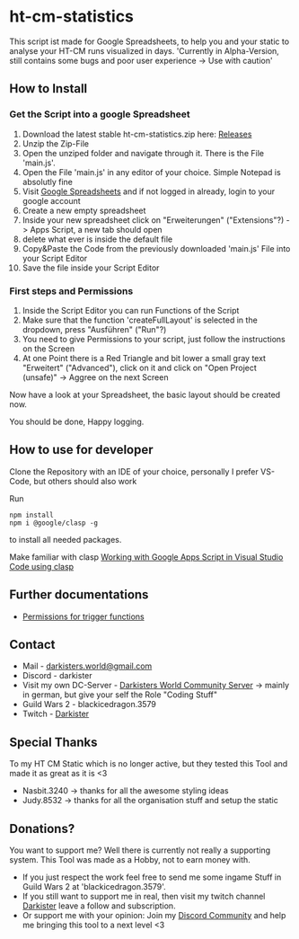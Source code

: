 # ht-cm-statistics
This script ist made for Google Spreadsheets, to help you and your static to analyse your HT-CM runs visualized in days. 
'Currently in Alpha-Version, still contains some bugs and poor user experience -> Use with caution'

## How to Install
### Get the Script into a google Spreadsheet
1. Download the latest stable ht-cm-statistics.zip here: [Releases](https://github.com/Darkister/ht-cm-statistics/releases)
2. Unzip the Zip-File
3. Open the unziped folder and navigate through it. There is the File 'main.js'.
4. Open the File 'main.js' in any editor of your choice. Simple Notepad is absolutly fine
5. Visit [Google Spreadsheets](https://docs.google.com/spreadsheets/) and if not logged in already, login to your google account
6. Create a new empty spreadsheet
7. Inside your new spreadsheet click on "Erweiterungen" ("Extensions"?) -> Apps Script, a new tab should open
8. delete what ever is inside the default file
9. Copy&Paste the Code from the previously downloaded 'main.js' File into your Script Editor
10. Save the file inside your Script Editor

### First steps and Permissions
1. Inside the Script Editor you can run Functions of the Script
2. Make sure that the function 'createFullLayout' is selected in the dropdown, press "Ausführen" ("Run"?)
3. You need to give Permissions to your script, just follow the instructions on the Screen
4. At one Point there is a Red Triangle and bit lower a small gray text "Erweitert" ("Advanced"), click on it and click on "Open Project (unsafe)" -> Aggree on the next Screen

Now have a look at your Spreadsheet, the basic layout should be created now.

You should be done, Happy logging.

## How to use for developer
Clone the Repository with an IDE of your choice, personally I prefer VS-Code, but others should also work

Run
```
npm install
npm i @google/clasp -g
```
to install all needed packages.

Make familiar with clasp [Working with Google Apps Script in Visual Studio Code using clasp](https://yagisanatode.com/2019/04/01/working-with-google-apps-script-in-visual-studio-code-using-clasp/)

## Further documentations
* [Permissions for trigger functions](https://stackoverflow.com/questions/58359417/you-do-not-have-permission-to-call-urlfetchapp-fetch)

## Contact
* Mail - darkisters.world@gmail.com
* Discord - darkister
* Visit my own DC-Server - [Darkisters World Community Server](https://discord.gg/wMuQnYVNTv) -> mainly in german, but give your self the Role "Coding Stuff"
* Guild Wars 2 - blackicedragon.3579
* Twitch - [Darkister](https://www.twitch.tv/darkister)

## Special Thanks
To my HT CM Static which is no longer active, but they tested this Tool and made it as great as it is <3
* Nasbit.3240 -> thanks for all the awesome styling ideas
* Judy.8532 -> thanks for all the organisation stuff and setup the static

## Donations?
You want to support me? Well there is currently not really a supporting system. This Tool was made as a Hobby, not to earn money with.
- If you just respect the work feel free to send me some ingame Stuff in Guild Wars 2 at 'blackicedragon.3579'.
- If you still want to support me in real, then visit my twitch channel [Darkister](https://www.twitch.tv/darkister) leave a follow and subscription.
- Or support me with your opinion: Join my [Discord Community](https://discord.gg/wMuQnYVNTv) and help me bringing this tool to a next level <3